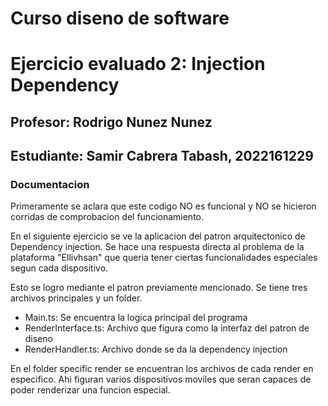 # Curso diseno de software

# Ejercicio evaluado 2: Injection Dependency

## Profesor: Rodrigo Nunez Nunez

## Estudiante: Samir Cabrera Tabash, 2022161229

### Documentacion

Primeramente se aclara que este codigo NO es funcional y NO se hicieron corridas de comprobacion del funcionamiento. 

En el siguiente ejercicio se ve la aplicacion del patron arquitectonico de Dependency injection. Se hace una respuesta directa al problema de la plataforma "Ellivhsan" que queria tener ciertas funcionalidades especiales segun cada dispositivo. 

Esto se logro mediante el patron previamente mencionado. Se tiene tres archivos principales y un folder. 
- Main.ts: Se encuentra la logica principal del programa
- RenderInterface.ts: Archivo que figura como la interfaz del patron de diseno
- RenderHandler.ts: Archivo donde se da la dependency injection

En el folder specific render se encuentran los archivos de cada render en especifico. Ahi figuran varios dispositivos moviles que seran capaces de poder renderizar una funcion especial.


